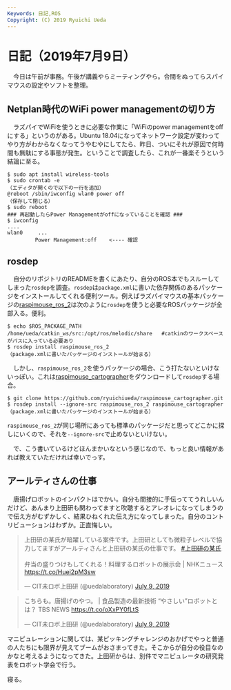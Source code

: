 ```yaml
---
Keywords: 日記,ROS
Copyright: (C) 2019 Ryuichi Ueda
---
```


# 日記（2019年7月9日）

　今日は午前が事務。午後が講義やらミーティングやら。合間をぬってらスパイマウスの設定やソフトを整理。

## Netplan時代のWiFi power managementの切り方

　ラズパイでWiFiを使うときに必要な作業に「WiFiのpower managementをoffにする」というのがある。Ubuntu 18.04になってネットワーク設定が変わってやり方がわからなくなってうやむやにしてたら、昨日、ついにそれが原因で何時間も無駄にする事態が発生。ということで調査したら、これが一番楽そうという結論に至る。

```
$ sudo apt install wireless-tools
$ sudo crontab -e
（エディタが開くので以下の一行を追加）
@reboot /sbin/iwconfig wlan0 power off
（保存して閉じる）
$ sudo reboot
### 再起動したらPower Managementがoffになっていることを確認 ###
$ iwconfig
....
wlan0     ...
         Power Management:off    <---- 確認
```

## rosdep

　自分のリポジトリのREADMEを書くにあたり、自分のROS本でもスルーしてしまった`rosdep`を調査。`rosdep`は`package.xml`に書いた依存関係のあるパッケージをインストールしてくれる便利ツール。例えばラズパイマウスの基本パッケージの[raspimouse_ros_2](https://github.com/ryuichiueda/raspimouse_ros_2)は次のように`rosdep`を使うと必要なROSパッケージが全部入る。便利。

```
$ echo $ROS_PACKAGE_PATH
/home/ueda/catkin_ws/src:/opt/ros/melodic/share   #catkinのワークスペースがパスに入っている必要あり
$ rosdep install raspimouse_ros_2
（package.xmlに書いたパッケージのインストールが始まる）
```

　しかし、`raspimouse_ros_2`を使うパッケージの場合、こう打たないといけないっぽい。これは[raspimouse_cartographer](https://github.com/ryuichiueda/raspimouse_cartographer)をダウンロードして`rosdep`する場合。


```
$ git clone https://github.com/ryuichiueda/raspimouse_cartographer.git
$ rosdep install --ignore-src raspimouse_ros_2 raspimouse_cartographer
（package.xmlに書いたパッケージのインストールが始まる）
```

`raspimouse_ros_2`が同じ場所にあっても標準のパッケージだと思ってどこかに探しにいくので、それを`--ignore-src`で止めないといけない。

　で、こう書いているけどほんまかいなという感じなので、もっと良い情報があれば教えていただければ幸いでっす。

## アールティさんの仕事

　唐揚げロボットのインパクトはでかい。自分も間接的に手伝っててうれしいんだけど、あんまり上田研も関わってますと吹聴するとアレオレになってしまうので伝え方がむずかしく、結果ひねくれた伝え方になってしまった。自分のコントリビューションはわずか。正直悔しい。

<blockquote class="twitter-tweet" data-partner="tweetdeck"><p lang="ja" dir="ltr">上田研の某氏が暗躍している案件です。上田研としても微粒子レベルで協力してますがアールティさんと上田研の某氏の仕事です。 <a href="https://twitter.com/hashtag/%E4%B8%8A%E7%94%B0%E7%A0%94%E3%81%AE%E6%9F%90%E6%B0%8F?src=hash&amp;ref_src=twsrc%5Etfw">#上田研の某氏</a><br><br>弁当の盛りつけもしてくれる！料理するロボットの展示会 | NHKニュース   <a href="https://t.co/Huei2pM3sw">https://t.co/Huei2pM3sw</a></p>&mdash; CIT未ロボ上田研 (@uedalaboratory) <a href="https://twitter.com/uedalaboratory/status/1148588181559762944?ref_src=twsrc%5Etfw">July 9, 2019</a></blockquote>
<script async src="https://platform.twitter.com/widgets.js" charset="utf-8"></script>

<blockquote class="twitter-tweet" data-partner="tweetdeck"><p lang="ja" dir="ltr">こちらも。唐揚げのやつ。 | 食品製造の最新技術 “やさしい”ロボットとは？ TBS NEWS <a href="https://t.co/oXxPY0fLtS">https://t.co/oXxPY0fLtS</a></p>&mdash; CIT未ロボ上田研 (@uedalaboratory) <a href="https://twitter.com/uedalaboratory/status/1148588881090162688?ref_src=twsrc%5Etfw">July 9, 2019</a></blockquote>
<script async src="https://platform.twitter.com/widgets.js" charset="utf-8"></script>


マニピュレーションに関しては、某ピッキングチャレンジのおかげでやっと普通の人たちにも限界が見えてブームがおさまってきた。そこからが自分の役目なのかなと考えるようになってきた。上田研からは、別件でマニピュレータの研究発表をロボット学会で行う。


寝る。

